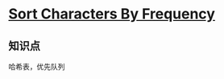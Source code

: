 # [Sort Characters By Frequency](https://leetcode.com/problems/sort-characters-by-frequency/)

## 知识点

哈希表，优先队列
